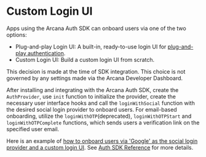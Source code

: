 # Custom Login UI

Apps using the Arcana Auth SDK can onboard users via one of the two options:

- Plug-and-play Login UI: A built-in, ready-to-use login UI for [plug-and-play authentication](../plug-and-play-auth/).
- Custom Login UI: Build a custom login UI from scratch.

This decision is made at the time of SDK integration. This choice is not governed by any settings made via the Arcana Developer Dashboard.

After installing and integrating with the Arcana Auth SDK, create the `AuthProvider`, use `init` function to initialize the provider, create the necessary user interface hooks and call the `loginWithSocial` function with the desired social login provider to onboard users. For email-based onboarding, utilize the `loginWithOTP`(deprecated), `loginWithOTPStart` and `loginWithOTPComplete` functions, which sends users a verification link on the specified user email.

Here is an example of [how to onboard users via 'Google' as the social login provider and a custom login UI](../../auth/onboard/vanilla/custom-ui/build-social/google-oauth/). See [Auth SDK Reference](https://authsdk-ref-guide.netlify.app/) for more details.
